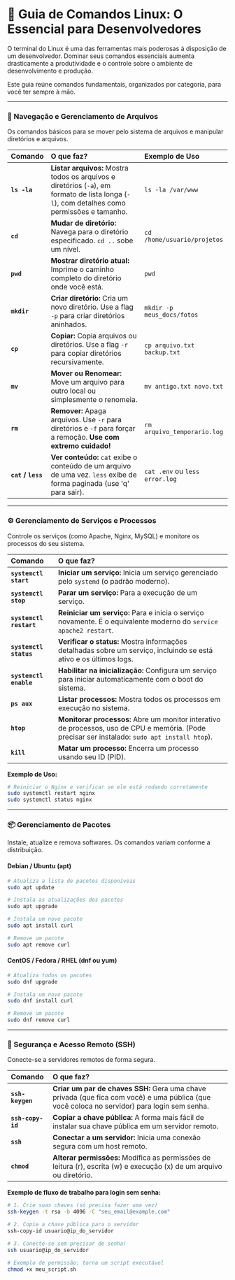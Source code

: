 # 🐧 Guia de Comandos Linux: O Essencial para Desenvolvedores

O terminal do Linux é uma das ferramentas mais poderosas à disposição de um desenvolvedor. Dominar seus comandos essenciais aumenta drasticamente a produtividade e o controle sobre o ambiente de desenvolvimento e produção.

Este guia reúne comandos fundamentais, organizados por categoria, para você ter sempre à mão.

---

### 📂 Navegação e Gerenciamento de Arquivos
Os comandos básicos para se mover pelo sistema de arquivos e manipular diretórios e arquivos.

| Comando | O que faz? | Exemplo de Uso |
| :--- | :--- | :--- |
| **`ls -la`** | **Listar arquivos:** Mostra todos os arquivos e diretórios (`-a`), em formato de lista longa (`-l`), com detalhes como permissões e tamanho. | `ls -la /var/www` |
| **`cd`** | **Mudar de diretório:** Navega para o diretório especificado. `cd ..` sobe um nível. | `cd /home/usuario/projetos` |
| **`pwd`** | **Mostrar diretório atual:** Imprime o caminho completo do diretório onde você está. | `pwd` |
| **`mkdir`** | **Criar diretório:** Cria um novo diretório. Use a flag `-p` para criar diretórios aninhados. | `mkdir -p meus_docs/fotos` |
| **`cp`** | **Copiar:** Copia arquivos ou diretórios. Use a flag `-r` para copiar diretórios recursivamente. | `cp arquivo.txt backup.txt` |
| **`mv`** | **Mover ou Renomear:** Move um arquivo para outro local ou simplesmente o renomeia. | `mv antigo.txt novo.txt` |
| **`rm`** | **Remover:** Apaga arquivos. Use `-r` para diretórios e `-f` para forçar a remoção. **Use com extremo cuidado!** | `rm arquivo_temporario.log` |
| **`cat` / `less`** | **Ver conteúdo:** `cat` exibe o conteúdo de um arquivo de uma vez. `less` exibe de forma paginada (use 'q' para sair). | `cat .env` ou `less error.log` |

---

### ⚙️ Gerenciamento de Serviços e Processos
Controle os serviços (como Apache, Nginx, MySQL) e monitore os processos do seu sistema.

| Comando | O que faz? |
| :--- | :--- |
| **`systemctl start`** | **Iniciar um serviço:** Inicia um serviço gerenciado pelo `systemd` (o padrão moderno). |
| **`systemctl stop`** | **Parar um serviço:** Para a execução de um serviço. |
| **`systemctl restart`** | **Reiniciar um serviço:** Para e inicia o serviço novamente. É o equivalente moderno do `service apache2 restart`. |
| **`systemctl status`** | **Verificar o status:** Mostra informações detalhadas sobre um serviço, incluindo se está ativo e os últimos logs. |
| **`systemctl enable`** | **Habilitar na inicialização:** Configura um serviço para iniciar automaticamente com o boot do sistema. |
| **`ps aux`** | **Listar processos:** Mostra todos os processos em execução no sistema. |
| **`htop`** | **Monitorar processos:** Abre um monitor interativo de processos, uso de CPU e memória. (Pode precisar ser instalado: `sudo apt install htop`). |
| **`kill`** | **Matar um processo:** Encerra um processo usando seu ID (PID). |

**Exemplo de Uso:**
```bash
# Reiniciar o Nginx e verificar se ele está rodando corretamente
sudo systemctl restart nginx
sudo systemctl status nginx
```

---

### 📦 Gerenciamento de Pacotes
Instale, atualize e remova softwares. Os comandos variam conforme a distribuição.

#### Debian / Ubuntu (apt)
```bash
# Atualiza a lista de pacotes disponíveis
sudo apt update

# Instala as atualizações dos pacotes
sudo apt upgrade

# Instala um novo pacote
sudo apt install curl

# Remove um pacote
sudo apt remove curl
```

#### CentOS / Fedora / RHEL (dnf ou yum)
```bash
# Atualiza todos os pacotes
sudo dnf upgrade

# Instala um novo pacote
sudo dnf install curl

# Remove um pacote
sudo dnf remove curl
```

---

### 🔐 Segurança e Acesso Remoto (SSH)
Conecte-se a servidores remotos de forma segura.

| Comando | O que faz? |
| :--- | :--- |
| **`ssh-keygen`** | **Criar um par de chaves SSH:** Gera uma chave privada (que fica com você) e uma pública (que você coloca no servidor) para login sem senha. |
| **`ssh-copy-id`**| **Copiar a chave pública:** A forma mais fácil de instalar sua chave pública em um servidor remoto. |
| **`ssh`** | **Conectar a um servidor:** Inicia uma conexão segura com um host remoto. |
| **`chmod`** | **Alterar permissões:** Modifica as permissões de leitura (r), escrita (w) e execução (x) de um arquivo ou diretório. |

**Exemplo de fluxo de trabalho para login sem senha:**
```bash
# 1. Crie suas chaves (só precisa fazer uma vez)
ssh-keygen -t rsa -b 4096 -C "seu_email@example.com"

# 2. Copie a chave pública para o servidor
ssh-copy-id usuario@ip_do_servidor

# 3. Conecte-se sem precisar de senha!
ssh usuario@ip_do_servidor

# Exemplo de permissão: torna um script executável
chmod +x meu_script.sh
```